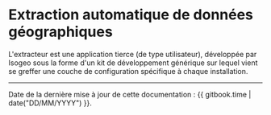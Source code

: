 # Extraction automatique de données géographiques

L'extracteur est une application tierce \(de type utilisateur\), développée par Isogeo sous la forme d'un kit de développement générique sur lequel vient se greffer une couche de configuration spécifique à chaque installation.

---

Date de la dernière mise à jour de cette documentation : {{ gitbook.time | date("DD/MM/YYYY") }}.
